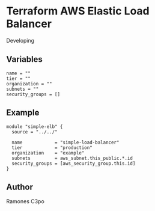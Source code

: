 Terraform AWS Elastic Load Balancer
===

Developing

Variables
---
```hcl
name = ""
tier = ""
organization = ""
subnets = ""
security_groups = []
```

Example
---
```hcl
module "simple-elb" {
  source = "../../"

  name            = "simple-load-balancer"
  tier            = "production"
  organization    = "example"
  subnets         = aws_subnet.this_public.*.id
  security_groups = [aws_security_group.this.id]
}
```

Author
---
Ramones C3po